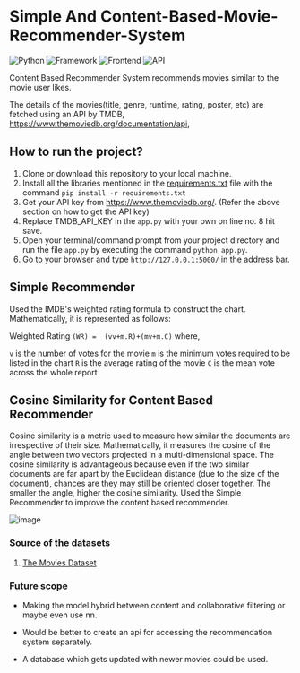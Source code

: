 # Simple And Content-Based-Movie-Recommender-System

![Python](https://img.shields.io/badge/Python-3.10-blueviolet)
![Framework](https://img.shields.io/badge/Framework-Flask-red)
![Frontend](https://img.shields.io/badge/Frontend-HTML/CSS/JS-pink)
![API](https://img.shields.io/badge/API-TMDB-fcba03)

Content Based Recommender System recommends movies similar to the movie user likes.

The details of the movies(title, genre, runtime, rating, poster, etc) are fetched using an API by TMDB, https://www.themoviedb.org/documentation/api,

## How to run the project?

1. Clone or download this repository to your local machine.
2. Install all the libraries mentioned in the [requirements.txt](https://github.com/vacom13/MS-project/blob/main/requirements.txt) file with the command `pip install -r requirements.txt`
3. Get your API key from https://www.themoviedb.org/. (Refer the above section on how to get the API key)
3. Replace TMDB_API_KEY in the `app.py` with your own on line no. 8 hit save.
4. Open your terminal/command prompt from your project directory and run the file `app.py` by executing the command `python app.py`.
5. Go to your browser and type `http://127.0.0.1:5000/` in the address bar.
   
## Simple Recommender
Used the IMDB's weighted rating formula to construct the chart. Mathematically, it is represented as follows:

Weighted Rating `(WR) =  (vv+m.R)+(mv+m.C)` 
where,

`v` is the number of votes for the movie
`m` is the minimum votes required to be listed in the chart
`R` is the average rating of the movie
`C` is the mean vote across the whole report
 
## Cosine Similarity for Content Based Recommender
Cosine similarity is a metric used to measure how similar the documents are irrespective of their size. Mathematically, it measures the cosine of the angle between two vectors projected in a multi-dimensional space. The cosine similarity is advantageous because even if the two similar documents are far apart by the Euclidean distance (due to the size of the document), chances are they may still be oriented closer together. The smaller the angle, higher the cosine similarity.
Used the Simple Recommender to improve the content based recommender.
  
![image](https://user-images.githubusercontent.com/36665975/70401457-a7530680-1a55-11ea-9158-97d4e8515ca4.png)


### Source of the datasets 

1. [The Movies Dataset](https://www.kaggle.com/rounakbanik/the-movies-dataset)

### Future scope
- Making the model hybrid between content and collaborative filtering or maybe even use nn.

- Would be better to create an api for accessing the recommendation system separately.

- A database which gets updated with newer movies could be used.

